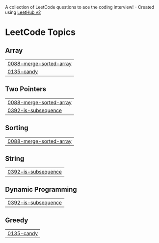 A collection of LeetCode questions to ace the coding interview! - Created using [LeetHub v2](https://github.com/arunbhardwaj/LeetHub-2.0)
<!---LeetCode Topics Start-->
# LeetCode Topics
## Array
|  |
| ------- |
| [0088-merge-sorted-array](https://github.com/ABDULHAMEETHU/LEET-CODE-II/tree/master/0088-merge-sorted-array) |
| [0135-candy](https://github.com/ABDULHAMEETHU/LEET-CODE-II/tree/master/0135-candy) |
## Two Pointers
|  |
| ------- |
| [0088-merge-sorted-array](https://github.com/ABDULHAMEETHU/LEET-CODE-II/tree/master/0088-merge-sorted-array) |
| [0392-is-subsequence](https://github.com/ABDULHAMEETHU/LEET-CODE-II/tree/master/0392-is-subsequence) |
## Sorting
|  |
| ------- |
| [0088-merge-sorted-array](https://github.com/ABDULHAMEETHU/LEET-CODE-II/tree/master/0088-merge-sorted-array) |
## String
|  |
| ------- |
| [0392-is-subsequence](https://github.com/ABDULHAMEETHU/LEET-CODE-II/tree/master/0392-is-subsequence) |
## Dynamic Programming
|  |
| ------- |
| [0392-is-subsequence](https://github.com/ABDULHAMEETHU/LEET-CODE-II/tree/master/0392-is-subsequence) |
## Greedy
|  |
| ------- |
| [0135-candy](https://github.com/ABDULHAMEETHU/LEET-CODE-II/tree/master/0135-candy) |
<!---LeetCode Topics End-->